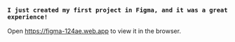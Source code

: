 ### `I just created my first project in Figma, and it was a great experience!`
Open https://figma-124ae.web.app to view it in the browser.


